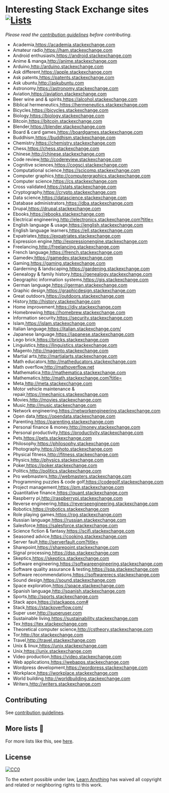 # Interesting Stack Exchange sites [![Lists](https://img.shields.io/badge/More%20Lists-📒-green.svg)](https://github.com/learn-anything/curated-lists#curated-lists)
*Please read the [contribution guidelines](contributing.md/#contribution-guidelines) before contributing.*

- Academia,https://academia.stackexchange.com
- Amateur radio,https://ham.stackexchange.com
- Android enthusiasts,https://android.stackexchange.com
- Anime & manga,http://anime.stackexchange.com
- Arduino,http://arduino.stackexchange.com
- Ask different,https://apple.stackexchange.com
- Ask patents,https://patents.stackexchange.com
- Ask ubuntu,http://askubuntu.com
- Astronomy,https://astronomy.stackexchange.com
- Aviation,https://aviation.stackexchange.com
- Beer wine and & spirits,https://alcohol.stackexchange.com
- Biblical hermeneutics,https://hermeneutics.stackexchange.com
- Bicycles,https://bicycles.stackexchange.com
- Biology,https://biology.stackexchange.com
- Bitcoin,https://bitcoin.stackexchange.com
- Blender,https://blender.stackexchange.com
- Board & card games,https://boardgames.stackexchange.com
- Buddhism,https://buddhism.stackexchange.com
- Chemistry,https://chemistry.stackexchange.com
- Chess,https://chess.stackexchange.com
- Chinese,http://chinese.stackexchange.com
- Code review,http://codereview.stackexchange.com
- Cognitive sciences,https://cogsci.stackexchange.com
- Computational science,https://scicomp.stackexchange.com
- Computer graphics,http://computergraphics.stackexchange.com
- Computer science,https://cs.stackexchange.com
- Cross validated,https://stats.stackexchange.com
- Cryptography,https://crypto.stackexchange.com
- Data science,https://datascience.stackexchange.com
- Database administrators,https://dba.stackexchange.com
- Drupal,https://drupal.stackexchange.com
- Ebooks,https://ebooks.stackexchange.com
- Electrical engineering,http://electronics.stackexchange.com?title=
- English language & usage,https://english.stackexchange.com
- English language learners,https://ell.stackexchange.com
- Expatriates,https://expatriates.stackexchange.com
- Expression engine,http://expressionengine.stackexchange.com
- Freelancing,http://freelancing.stackexchange.com
- French language,https://french.stackexchange.com
- Gamedev,https://gamedev.stackexchange.com
- Gaming,https://gaming.stackexchange.com
- Garderning & landscaping,https://gardening.stackexchange.com
- Genealogy & family history,https://genealogy.stackexchange.com
- Geographic information systems,https://gis.stackexchange.com
- German language,https://german.stackexchange.com
- Graphic design,https://graphicdesign.stackexchange.com
- Great outdoors,https://outdoors.stackexchange.com
- History,http://history.stackexchange.com
- Home improvement,https://diy.stackexchange.com
- Homebrewing,https://homebrew.stackexchange.com
- Information security,https://security.stackexchange.com
- Islam,https://islam.stackexchange.com
- Italian language,https://italian.stackexchange.com/
- Japanese language,https://japanese.stackexchange.com
- Lego brick,https://bricks.stackexchange.com
- Linguistics,https://linguistics.stackexchange.com
- Magento,http://magento.stackexchange.com
- Martial arts,http://martialarts.stackexchange.com
- Math educators,http://matheducators.stackexchange.com
- Math overflow,http://mathoverflow.net
- Mathematica,http://mathematica.stackexchange.com
- Mathematics,http://math.stackexchange.com?title=
- Meta,http://meta.stackexchange.com
- Motor vehicle maintenance & repair,https://mechanics.stackexchange.com
- Movies,http://movies.stackexchange.com
- Music,http://music.stackexchange.com
- Network engineering,https://networkengineering.stackexchange.com
- Open data,https://opendata.stackexchange.com
- Parenting,https://parenting.stackexchange.com
- Personal finance & money,http://money.stackexchange.com
- Personal productivity,https://productivity.stackexchange.com
- Pets,https://pets.stackexchange.com
- Philosophy,https://philosophy.stackexchange.com
- Photography,https://photo.stackexchange.com
- Physical fitness,http://fitness.stackexchange.com
- Physics,http://physics.stackexchange.com
- Poker,https://poker.stackexchange.com
- Politics,http://politics.stackexchange.com
- Pro webmasters,http://webmasters.stackexchange.com
- Programming puzzles & code golf,https://codegolf.stackexchange.com
- Project management,https://pm.stackexchange.com
- Quantitative finance,https://quant.stackexchange.com
- Raspberry pi,http://raspberrypi.stackexchange.com
- Reverse engineering,https://reverseengineering.stackexchange.com
- Robotics,https://robotics.stackexchange.com
- Role playing games,https://rpg.stackexchange.com
- Russian language,https://russian.stackexchange.com
- Salesforce,https://salesforce.stackexchange.com
- Science fiction & fantasy,https://scifi.stackexchange.com
- Seasoned advice,https://cooking.stackexchange.com
- Server fault,http://serverfault.com?title=
- Sharepoint,https://sharepoint.stackexchange.com
- Signal processing,https://dsp.stackexchange.com
- Skeptics,https://skeptics.stackexchange.com
- Software engineering,https://softwareengineering.stackexchange.com
- Software quality assurance & testing,https://sqa.stackexchange.com
- Software recommendations,https://softwarerecs.stackexchange.com
- Sound design,https://sound.stackexchange.com
- Space exploration,https://space.stackexchange.com
- Spanish language,http://spanish.stackexchange.com
- Sports,http://sports.stackexchange.com
- Stack apps,https://stackapps.com#
- Stack,https://stackoverflow.com/
- Super user,http://superuser.com
- Sustainable living,https://sustainability.stackexchange.com
- Tex,https://tex.stackexchange.com
- Theoretical computer science,http://cstheory.stackexchange.com
- Tor,http://tor.stackexchange.com
- Travel,http://travel.stackexchange.com
- Unix & linux,https://unix.stackexchange.com
- Unix,https://unix.stackexchange.com
- Video production,https://video.stackexchange.com
- Web applications,https://webapps.stackexchange.com
- Wordpress development,https://wordpress.stackexchange.com
- Workplace,https://workplace.stackexchange.com
- World building,http://worldbuilding.stackexchange.com
- Writers,http://writers.stackexchange.com

## Contributing
See [contribution guidelines](contributing.md/#contribution-guidelines).

## More lists 📝
For more lists like this, see [here](https://github.com/learn-anything/curated-lists#curated-lists).

## License
[![CC0](http://mirrors.creativecommons.org/presskit/buttons/88x31/svg/cc-zero.svg)](https://creativecommons.org/publicdomain/zero/1.0/)

To the extent possible under law, [Learn Anything](https://learn-anything.xyz/) has waived all copyright and related or neighboring rights to this work.
